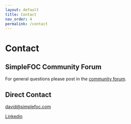 ```yaml
---
layout: default
title: Contact
nav_order: 4
permalink: /contact
---
```


# Contact

## SimpleFOC Community Forum

For general questions please post in the [community forum](https://community.simplefoc.com).

## Direct Contact

david@simplefoc.com

[Linkedin](https://www.linkedin.com/in/david-g-reyes/) 
